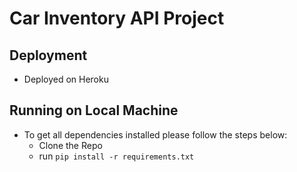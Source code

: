 # Car Inventory API Project

## Deployment
- Deployed on Heroku

## Running on Local Machine

- To get all dependencies installed please follow the steps below:
    - Clone the Repo
    - run `pip install -r requirements.txt`
    